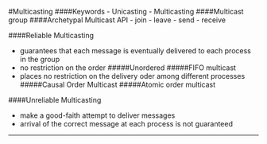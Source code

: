 #Multicasting
####Keywords
	- Unicasting
	- Multicasting
####Multicast group
####Archetypal Multicast API
	- join
	- leave
	- send 
	- receive


####Reliable Multicasting 
- guarantees that each message is eventually delivered to each process in the group
- no restriction on the order
#####Unordered 
#####FIFO multicast
- places no restriction on the delivery oder among different processes
#####Causal Order Multicast
#####Atomic order multicast

####Unreliable Multicasting
- make a good-faith attempt to deliver messages
- arrival of the correct message at each process is not guaranteed

---
